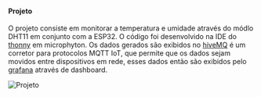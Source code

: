 

<h4> Projeto </h4>

O projeto consiste em monitorar a temperatura e umidade através do módlo DHT11 em conjunto com a ESP32. O código foi desenvolvido na IDE do <a href="https://thonny.org/"> thonny</a> em microphyton. Os dados gerados são exibidos no <a href="https://www.hivemq.com/"> hiveMQ</a> é um corretor para protocolos MQTT IoT, que permite que os dados sejam movidos entre dispositivos em rede, esses dados então são exibidos pelo <a href="http://scfu.exehda.org:3000/d/3EYQ4PDVz/dashboard-karen?orgId=1&from=now-6h&to=now&refresh=15m"> grafana</a> através de dashboard.
 
 
 ![Projeto](https://user-images.githubusercontent.com/37384507/202756508-dff91e9f-ae58-4c10-9eca-7aec83f4a9a3.jpg)
